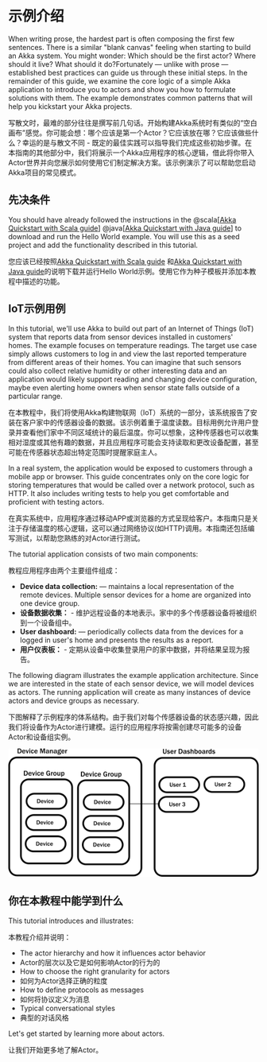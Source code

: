 # 示例介绍

When writing prose, the hardest part is often composing the first few sentences. There is a similar "blank canvas" feeling when starting to build an Akka system. You might wonder: Which should be the first actor? Where should it live? What should it do?Fortunately &#8212; unlike with prose &#8212; established best practices can guide us through these initial steps. In the remainder of this guide, we examine the core logic of a simple Akka application to introduce you to actors and show you how to formulate solutions with them. The example demonstrates common patterns that will help you kickstart your Akka projects.

写散文时，最难的部分往往是撰写前几句话。开始构建Akka系统时有类似的“空白画布”感觉。你可能会想：哪个应该是第一个Actor？它应该放在哪？它应该做些什么？幸运的是与散文不同 - 既定的最佳实践可以指导我们完成这些初始步骤。在本指南的其他部分中，我们将展示一个Akka应用程序的核心逻辑，借此将你带入Actor世界并向您展示如何使用它们制定解决方案。该示例演示了可以帮助您启动Akka项目的常见模式。

## 先决条件
You should have already followed the instructions in the @scala[[Akka Quickstart with Scala guide](http://developer.lightbend.com/guides/akka-quickstart-scala/)] @java[[Akka Quickstart with Java guide](http://developer.lightbend.com/guides/akka-quickstart-java/)] to download and run the Hello World example. You will use this as a seed project and add the functionality described in this tutorial.

您应该已经按照[Akka Quickstart with Scala guide](http://developer.lightbend.com/guides/akka-quickstart-scala/) 和[Akka Quickstart with Java guide](http://developer.lightbend.com/guides/akka-quickstart-java/)的说明下载并运行Hello World示例。使用它作为种子模板并添加本教程中描述的功能。

## IoT示例用例

In this tutorial, we'll use Akka to build out part of an Internet of Things (IoT) system that reports data from sensor devices installed in customers' homes. The example focuses on temperature readings. The target use case simply allows customers to log in and view the last reported temperature from different areas of their homes. You can imagine that such sensors could also collect relative humidity or other interesting data and an application would likely support reading and changing device configuration, maybe even alerting home owners when sensor state falls outside of a particular range.

在本教程中，我们将使用Akka构建物联网（IoT）系统的一部分，该系统报告了安装在客户家中的传感器设备的数据。该示例着重于温度读数。目标用例允许用户登录并查看他们家中不同区域统计的最后温度。你可以想象，这种传感器也可以收集相对湿度或其他有趣的数据，并且应用程序可能会支持读取和更改设备配置，甚至可能在传感器状态超出特定范围时提醒家庭主人。

In a real system, the application would be exposed to customers through a mobile app or browser. This guide concentrates only on the core logic for storing temperatures that would be called over a network protocol, such as HTTP. It also includes writing tests to help you get comfortable and proficient with testing actors.

在真实系统中，应用程序通过移动APP或浏览器的方式呈现给客户。本指南只是关注于存储温度的核心逻辑，这可以通过网络协议(如HTTP)调用。本指南还包括编写测试，以帮助您熟练的对Actor进行测试。

The tutorial application consists of two main components:

教程应用程序由两个主要组件组成：

 * **Device data collection:** &#8212; maintains a local representation of the remote devices. Multiple sensor devices for a home are organized into one device group.
 * **设备数据收集：** - 维护远程设备的本地表示。家中的多个传感器设备将被组织到一个设备组中。
 * **User dashboard:** &#8212; periodically collects data from the devices for a logged in user's home and presents the results as a report.
 * **用户仪表板：** - 定期从设备中收集登录用户的家中数据，并将结果呈现为报告。

The following diagram illustrates the example application architecture. Since we are interested in the state of each sensor device, we will model devices as actors. The running application will create as many instances of device actors and device groups as necessary.

下图解释了示例程序的体系结构。由于我们对每个传感器设备的状态感兴趣，因此我们将设备作为Actor进行建模。运行的应用程序将按需创建尽可能多的设备Actor和设备组实例。

![box diagram of the architecture](diagrams/arch_boxes_diagram.png)

## 你在本教程中能学到什么

This tutorial introduces and illustrates:

本教程介绍并说明：

* The actor hierarchy and how it influences actor behavior
* Actor的层次以及它是如何影响Actor的行为的
* How to choose the right granularity for actors
* 如何为Actor选择正确的粒度
* How to define protocols as messages
* 如何将协议定义为消息
* Typical conversational styles
* 典型的对话风格


Let's get started by learning more about actors.

让我们开始更多地了解Actor。



